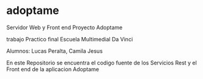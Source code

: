 # adoptame

Servidor Web y Front end Proyecto Adoptame 

trabajo Practico final Escuela Multimedial Da Vinci

Alumnos: Lucas Peralta, Camila Jesus


En este Repositorio se encuentra el codigo fuente de los
Servicios Rest y el Front end de la aplicacion Adoptame
      
         
